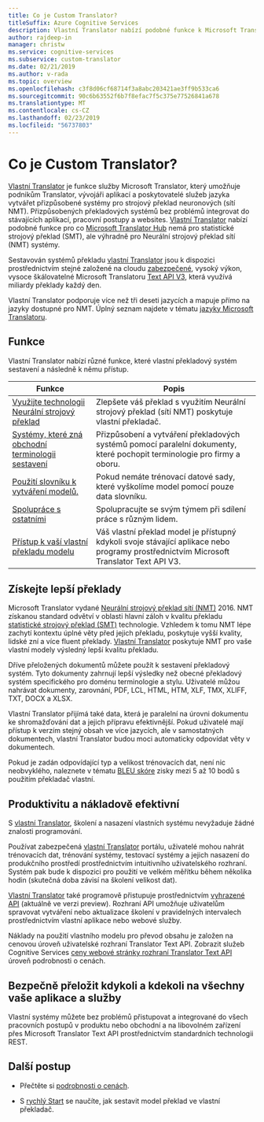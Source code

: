```yaml
---
title: Co je Custom Translator?
titleSuffix: Azure Cognitive Services
description: Vlastní Translator nabízí podobné funkce k Microsoft Translatoru Hub význam pro statistické strojový překlad (SMT), ale výhradně pro Neurální strojový překlad sítí (NMT) systémy.
author: rajdeep-in
manager: christw
ms.service: cognitive-services
ms.subservice: custom-translator
ms.date: 02/21/2019
ms.author: v-rada
ms.topic: overview
ms.openlocfilehash: c3f8d06cf68714f3a8abc203421ae3ff9b533ca6
ms.sourcegitcommit: 90c6b63552f6b7f8efac7f5c375e77526841a678
ms.translationtype: MT
ms.contentlocale: cs-CZ
ms.lasthandoff: 02/23/2019
ms.locfileid: "56737803"
---
```

# <a name="what-is-custom-translator"></a>Co je Custom Translator?

[Vlastní Translator](https://portal.customtranslator.azure.ai) je funkce služby Microsoft Translator, který umožňuje podnikům Translator, vývojáři aplikací a poskytovatelé služeb jazyka vytvářet přizpůsobené systémy pro strojový překlad neuronových (sítí NMT). Přizpůsobených překladových systémů bez problémů integrovat do stávajících aplikací, pracovní postupy a websites. [Vlastní Translator](https://portal.customtranslator.azure.ai/) nabízí podobné funkce pro co [Microsoft Translator Hub](https://hub.microsofttranslator.com/) nemá pro statistické strojový překlad (SMT), ale výhradně pro Neurální strojový překlad sítí (NMT) systémy.

Sestavován systémů překladu [vlastní Translator](https://portal.customtranslator.azure.ai) jsou k dispozici prostřednictvím stejné založené na cloudu [zabezpečené](https://cognitive.uservoice.com/knowledgebase/articles/1147537-api-and-customization-confidentiality), vysoký výkon, vysoce škálovatelné Microsoft Translatoru [Text API V3](https://docs.microsoft.com/azure/cognitive-services/translator/reference/v3-0-translate?tabs=curl), která využívá miliardy překlady každý den.

Vlastní Translator podporuje více než tři deseti jazycích a mapuje přímo na jazyky dostupné pro NMT. Úplný seznam najdete v tématu [jazyky Microsoft Translatoru](https://docs.microsoft.com/azure/cognitive-services/translator/language-support#customization).

## <a name="features"></a>Funkce

Vlastní Translator nabízí různé funkce, které vlastní překladový systém sestavení a následně k němu přístup.

|Funkce  |Popis  |
|---------|---------|
|[Využijte technologii Neurální strojový překlad](https://blogs.msdn.microsoft.com/translation/2016/11/15/microsoft-translator-launching-neural-network-based-translations-for-all-its-speech-languages/)     |  Zlepšete váš překlad s využitím Neurální strojový překlad (sítí NMT) poskytuje vlastní překladač.       |
|[Systémy, které zná obchodní terminologii sestavení](what-are-parallel-documents.md)     |  Přizpůsobení a vytváření překladových systémů pomocí paralelní dokumenty, které pochopit terminologie pro firmy a oboru.       |
|[Použití slovníku k vytváření modelů.](what-is-dictionary.md)     |   Pokud nemáte trénovací datové sady, které vyškolíme model pomocí pouze data slovníku.       |
|[Spolupráce s ostatními](how-to-manage-settings.md#share-your-workspace)     |   Spolupracujte se svým týmem při sdílení práce s různým lidem.     |
|[Přístup k vaší vlastní překladu modelu](https://docs.microsoft.com/azure/cognitive-services/translator/reference/v3-0-translate?tabs=curl)     |  Váš vlastní překlad model je přístupný kdykoli svoje stávající aplikace nebo programy prostřednictvím Microsoft Translator Text API V3.       |

## <a name="get-better-translations"></a>Získejte lepší překlady

Microsoft Translator vydané [Neurální strojový překlad sítí (NMT)](https://blogs.msdn.microsoft.com/translation/2016/11/15/microsoft-translator-launching-neural-network-based-translations-for-all-its-speech-languages/) 2016. NMT získanou standard odvětví v oblasti hlavní záloh v kvalitu překladu [statistické strojový překlad (SMT)](https://en.wikipedia.org/wiki/Statistical_machine_translation) technologie. Vzhledem k tomu NMT lépe zachytí kontextu úplné věty před jejich překladu, poskytuje vyšší kvality, lidské zní a více fluent překlady. [Vlastní Translator](https://portal.customtranslator.azure.ai) poskytuje NMT pro vaše vlastní modely výsledný lepší kvalitu překladu.

Dříve přeložených dokumentů můžete použít k sestavení překladový systém. Tyto dokumenty zahrnují lepší výsledky než obecné překladový systém specifického pro doménu terminologie a stylu. Uživatelé můžou nahrávat dokumenty, zarovnání, PDF, LCL, HTML, HTM, XLF, TMX, XLIFF, TXT, DOCX a XLSX.

Vlastní Translator přijímá také data, která je paralelní na úrovni dokumentu ke shromažďování dat a jejich přípravu efektivnější. Pokud uživatelé mají přístup k verzím stejný obsah ve více jazycích, ale v samostatných dokumentech, vlastní Translator budou moci automaticky odpovídat věty v dokumentech.

Pokud je zadán odpovídající typ a velikost trénovacích dat, není nic neobvyklého, naleznete v tématu [BLEU skóre](what-is-bleu-score.md) zisky mezi 5 až 10 bodů s použitím překladač vlastní.

## <a name="be-productive-and-cost-effective"></a>Produktivitu a nákladově efektivní

S [vlastní Translator](https://portal.customtranslator.azure.ai), školení a nasazení vlastních systému nevyžaduje žádné znalosti programování.

Používat zabezpečená [vlastní Translator](https://portal.customtranslator.azure.ai) portálu, uživatelé mohou nahrát trénovacích dat, trénování systémy, testovací systémy a jejich nasazení do produkčního prostředí prostřednictvím intuitivního uživatelského rozhraní. Systém pak bude k dispozici pro použití ve velkém měřítku během několika hodin (skutečná doba závisí na školení velikost dat).

[Vlastní Translator](https://portal.customtranslator.azure.ai) také programově přistupuje prostřednictvím [vyhrazené API](https://custom-api.cognitive.microsofttranslator.com/swagger/) (aktuálně ve verzi preview). Rozhraní API umožňuje uživatelům spravovat vytváření nebo aktualizace školení v pravidelných intervalech prostřednictvím vlastní aplikace nebo webové služby.

Náklady na použití vlastního modelu pro převod obsahu je založen na cenovou úroveň uživatelské rozhraní Translator Text API. Zobrazit služeb Cognitive Services [ceny webové stránky rozhraní Translator Text API](https://azure.microsoft.com/pricing/details/cognitive-services/translator-text-api/) úroveň podrobnosti o cenách.

## <a name="securely-translate-anytime-anywhere-on-all-your-apps-and-services"></a>Bezpečně přeložit kdykoli a kdekoli na všechny vaše aplikace a služby

Vlastní systémy můžete bez problémů přistupovat a integrované do všech pracovních postupů v produktu nebo obchodní a na libovolném zařízení přes Microsoft Translator Text API prostřednictvím standardních technologii REST.

## <a name="next-steps"></a>Další postup

- Přečtěte si [podrobnosti o cenách](https://azure.microsoft.com/pricing/details/cognitive-services/translator-text-api/).

- S [rychlý Start](quickstart-build-deploy-custom-model.md) se naučíte, jak sestavit model překlad ve vlastní překladač.
